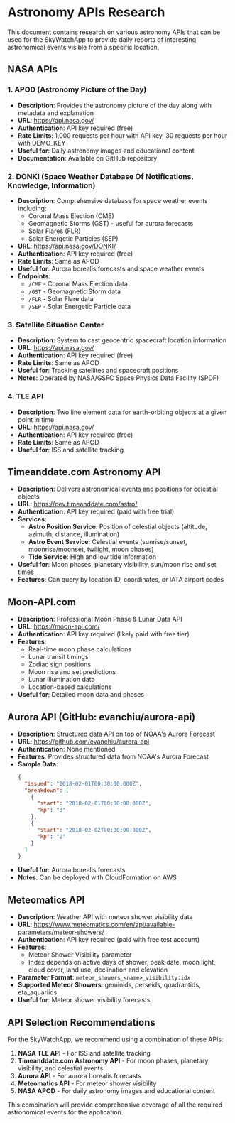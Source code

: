 # Astronomy APIs Research

This document contains research on various astronomy APIs that can be used for the SkyWatchApp to provide daily reports of interesting astronomical events visible from a specific location.

## NASA APIs

### 1. APOD (Astronomy Picture of the Day)
- **Description**: Provides the astronomy picture of the day along with metadata and explanation
- **URL**: https://api.nasa.gov/
- **Authentication**: API key required (free)
- **Rate Limits**: 1,000 requests per hour with API key, 30 requests per hour with DEMO_KEY
- **Useful for**: Daily astronomy images and educational content
- **Documentation**: Available on GitHub repository

### 2. DONKI (Space Weather Database Of Notifications, Knowledge, Information)
- **Description**: Comprehensive database for space weather events including:
    - Coronal Mass Ejection (CME)
    - Geomagnetic Storms (GST) - useful for aurora forecasts
    - Solar Flares (FLR)
    - Solar Energetic Particles (SEP)
- **URL**: https://api.nasa.gov/DONKI/
- **Authentication**: API key required (free)
- **Rate Limits**: Same as APOD
- **Useful for**: Aurora borealis forecasts and space weather events
- **Endpoints**:
    - `/CME` - Coronal Mass Ejection data
    - `/GST` - Geomagnetic Storm data
    - `/FLR` - Solar Flare data
    - `/SEP` - Solar Energetic Particle data

### 3. Satellite Situation Center
- **Description**: System to cast geocentric spacecraft location information
- **URL**: https://api.nasa.gov/
- **Authentication**: API key required (free)
- **Rate Limits**: Same as APOD
- **Useful for**: Tracking satellites and spacecraft positions
- **Notes**: Operated by NASA/GSFC Space Physics Data Facility (SPDF)

### 4. TLE API
- **Description**: Two line element data for earth-orbiting objects at a given point in time
- **URL**: https://api.nasa.gov/
- **Authentication**: API key required (free)
- **Rate Limits**: Same as APOD
- **Useful for**: ISS and satellite tracking

## Timeanddate.com Astronomy API

- **Description**: Delivers astronomical events and positions for celestial objects
- **URL**: https://dev.timeanddate.com/astro/
- **Authentication**: API key required (paid with free trial)
- **Services**:
    - **Astro Position Service**: Position of celestial objects (altitude, azimuth, distance, illumination)
    - **Astro Event Service**: Celestial events (sunrise/sunset, moonrise/moonset, twilight, moon phases)
    - **Tide Service**: High and low tide information
- **Useful for**: Moon phases, planetary visibility, sun/moon rise and set times
- **Features**: Can query by location ID, coordinates, or IATA airport codes

## Moon-API.com

- **Description**: Professional Moon Phase & Lunar Data API
- **URL**: https://moon-api.com/
- **Authentication**: API key required (likely paid with free tier)
- **Features**:
    - Real-time moon phase calculations
    - Lunar transit timings
    - Zodiac sign positions
    - Moon rise and set predictions
    - Lunar illumination data
    - Location-based calculations
- **Useful for**: Detailed moon data and phases

## Aurora API (GitHub: evanchiu/aurora-api)

- **Description**: Structured data API on top of NOAA's Aurora Forecast
- **URL**: https://github.com/evanchiu/aurora-api
- **Authentication**: None mentioned
- **Features**: Provides structured data from NOAA's Aurora Forecast
- **Sample Data**:
  ```json
  {
    "issued": "2018-02-01T00:30:00.000Z",
    "breakdown": [
      {
        "start": "2018-02-01T00:00:00.000Z",
        "kp": "3"
      },
      {
        "start": "2018-02-02T00:00:00.000Z",
        "kp": "2"
      }
    ]
  }
  ```
- **Useful for**: Aurora borealis forecasts
- **Notes**: Can be deployed with CloudFormation on AWS

## Meteomatics API

- **Description**: Weather API with meteor shower visibility data
- **URL**: https://www.meteomatics.com/en/api/available-parameters/meteor-showers/
- **Authentication**: API key required (paid with free test account)
- **Features**:
    - Meteor Shower Visibility parameter
    - Index depends on active days of shower, peak date, moon light, cloud cover, land use, declination and elevation
- **Parameter Format**: `meteor_showers_<name>_visibility:idx`
- **Supported Meteor Showers**: geminids, perseids, quadrantids, eta_aquariids
- **Useful for**: Meteor shower visibility forecasts

## API Selection Recommendations

For the SkyWatchApp, we recommend using a combination of these APIs:

1. **NASA TLE API** - For ISS and satellite tracking
2. **Timeanddate.com Astronomy API** - For moon phases, planetary visibility, and celestial events
3. **Aurora API** - For aurora borealis forecasts
4. **Meteomatics API** - For meteor shower visibility
5. **NASA APOD** - For daily astronomy images and educational content

This combination will provide comprehensive coverage of all the required astronomical events for the application.
